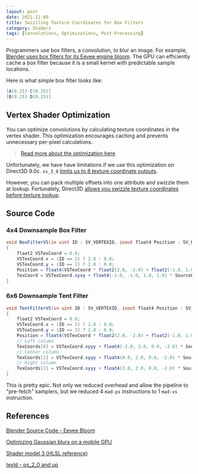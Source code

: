 ```yaml
---
layout: post
date: 2021-11-09
title: Swizzling Texture Coordinates for Box Filters
category: Shaders
tags: [Convolutions, Optimizations, Post-Processing]
---
```


Programmers use box filters, a convolution, to blur an image. For example, [Blender uses box filters for its Eevee engine bloom][0]. The GPU can efficiently cache a box filter because it is a small kernel with predictable sample locations.

Here is what simple box filter looks like:

```glsl
[A(0.25) C(0.25)]
[B(0.25) D(0.25)]
```

## Vertex Shader Optimization

You can optimize convolutions by calculating texture coordinates in the vertex shader. This optimization encourages caching and prevents unnecessary per-pixel calculations.

> [Read more about the optimization here][1]

Unfortunately, we have have limitations if we use this optimization on Direct3D 9.0c. `vs_3_0` [limits us to 8 texture coordinate outputs][2].

However, you can pack multiple offsets into one attribute and swizzle them at lookup. Fortunately, Direct3D [allows you swizzle texture coordinates before texture lookup][3].

## Source Code

### 4x4 Downsample Box Filter

```glsl
void BoxFilterVS(in uint ID : SV_VERTEXID, inout float4 Position : SV_POSITION, inout float4 TexCoord : TEXCOORD0)
{
    float2 VSTexCoord = 0.0;
    VSTexCoord.x = (ID == 2) ? 2.0 : 0.0;
    VSTexCoord.y = (ID == 1) ? 2.0 : 0.0;
    Position = float4(VSTexCoord * float2(2.0, -2.0) + float2(-1.0, 1.0), 0.0, 1.0);
    TexCoord = VSTexCoord.xyxy + float4(-1.0, -1.0, 1.0, 1.0) * SourcePixelSize.xyxy;
}
```

### 6x6 Downsample Tent Filter

```glsl
void TentFilterVS(in uint ID : SV_VERTEXID, inout float4 Position : SV_POSITION, inout float4 TexCoords[3] : TEXCOORD0)
{
    float2 VSTexCoord = 0.0;
    VSTexCoord.x = (ID == 2) ? 2.0 : 0.0;
    VSTexCoord.y = (ID == 1) ? 2.0 : 0.0;
    Position = float4(VSTexCoord * float2(2.0, -2.0) + float2(-1.0, 1.0), 0.0, 1.0);
    // Left column
    TexCoords[0] = VSTexCoord.xyyy + float4(-2.0, 2.0, 0.0, -2.0) * SourcePixelSize.xyyy;
    // Center column
    TexCoords[1] = VSTexCoord.xyyy + float4(0.0, 2.0, 0.0, -2.0) * SourcePixelSize.xyyy;
    // Right column
    TexCoords[2] = VSTexCoord.xyyy + float4(2.0, 2.0, 0.0, -2.0) * SourcePixelSize.xyyy;
}
```

This is pretty epic. Not only we reduced overhead and allow the pipeline to "pre-fetch" samplers, but we reduced 4 `mad-ps` instructions to 1 `mad-vs` instruction.

## References

[Blender Source Code - Eevee Bloom][0]

[Optimizing Gaussian blurs on a mobile GPU][1]

[Shader model 3 (HLSL reference)][2]

[texld - ps_2_0 and up][3]

[0]: https://github.com/blender/blender/blob/master/source/blender/draw/engines/eevee/eevee_bloom.c
[1]: http://www.sunsetlakesoftware.com/2013/10/21/optimizing-gaussian-blurs-mobile-gpu
[2]: https://docs.microsoft.com/en-us/windows/win32/direct3dhlsl/shader-model-3
[3]: https://docs.microsoft.com/en-us/windows/win32/direct3dhlsl/texld---ps-2-0#ps_3_0
